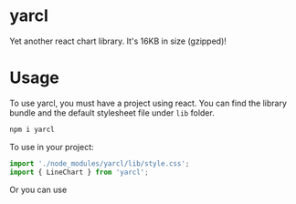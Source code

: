 
# yarcl
Yet another react chart library. It's 16KB in size (gzipped)!

# Usage

To use yarcl, you must have a project using react. You can find the library bundle and the default stylesheet file under `lib` folder.

```cmd
npm i yarcl
```

To use in your project:

```javascript
import './node_modules/yarcl/lib/style.css';
import { LineChart } from 'yarcl';
```

Or you can use <script> tags:

```html
<link rel="stylesheet" href="./node_modules/yarcl/lib/style.css">
<script src="./node_modules/yarcl/lib/yarcl.umd.min.js"></script>
<script>
    const LineChart = yarcl.LineChart;
</script>
```

# Charts
## Bar Chart
Example:
```javascript
import { BarChart } from 'yarcl';

<BarChart
    title={'Population of largest Turkey cities (in millions)'}
    subtitle={'according to 2015 estimates'}
    label={['İstanbul', 'Ankara', 'İzmir', 'Bursa', 'Adana']}
    data={[14000000, 4700000, 2800000, 1900000, 1600000]}
/>
```
Bar chart has these attributes:

    title (optional): The main title
    
    subtitle (optional): Explanatory subtitle
    
    label: This string array contains the names of the bars.
    
    data: This number array contains the values.
    
    color (optional): You can change the bars color to one chosen color. eg. "orange"
    
    scale (optional): This number changes the X line scale. eg. "5" splits the scale to 5 points.

## Area Chart
Example:
```javascript
import { AreaChart } from 'yarcl';

<AreaChart
    title="Population of countries by years (in millions)"
    subtitle="in 1950, 1965, 1980, 1995 and 2010"
    series={[
        {label: 'Turkey', data: [21, 30, 43, 58, 71]},
        {label: 'Germany', data: [69, 75, 78, 81, 80]},
        {label: 'Canada', data: [14, 19, 24, 29, 34]},
        {label: 'Israel', data: [null, 2, 3, 5, 7]}
    ]}
/>
```
Area chart has these attributes:

    title (optional): The main title
    
    subtitle (optional): Explanatory subtitle
    
    series: This contains label, data and color.

        label: This string array contains the names of the bars.
    
        data: This number array contains the values.
    
        color (optional): You can change the bars color to one chosen color. eg. "orange"
    
    scale (optional): This number changes the X line scale. eg. "5" splits the scale to 5 points.
    
    scaleLabel (optional): You can directly give labels to x axis with string array.

## Stacked Area Chart
Example:
```javascript
import { StackedAreaChart } from 'yarcl';

<StackedAreaChart
    title="Population of countries by years (in millions)"
    subtitle="in 1950, 1965, 1980, 1995 and 2010"
    series={[
        {label: 'Turkey', data: [21, 30, 43, 58, 71]},
        {label: 'Germany', data: [69, 75, 78, 81, 80]},
        {label: 'Canada', data: [14, 19, 24, 29, 34]},
        {label: 'Israel', data: [null, 2, 3, 5, 7]}
    ]}
/>
```
Stacked area chart has these attributes:

    title (optional): The main title
    
    subtitle (optional): Explanatory subtitle
    
    series: This contains label, data and color.

        label: This string array contains the names of the bars.
    
        data: This number array contains the values.
    
        color (optional): You can change the bars color to one chosen color. eg. "orange"
    
    scale (optional): This number changes the X line scale. eg. "5" splits the scale to 5 points.
    
    scaleLabel (optional): You can directly give labels to x axis with string array.

## Line Chart
Example:
```javascript
import { LineChart } from 'yarcl';

<LineChart
    title={{text: 'Population of countries by years (in millions)'}}
    subtitle={{text: 'in 1950, 1965, 1980, 1995 and 2010'}}
    yAxis={{title: {text: 'Population'}}}
    plotOptions={{pointStart: 10}}
    width={1000}
    height={400}
    series={[
        {name: 'Turkey', data: [21, 30, 43, 58, 71]},
        {name: 'Germany', data: [69, 75, 78, 81, 80]},
        {name: 'Canada', data: [14, 19, 24, 29, 34]},
        {name: 'Israel', data: [0, 2, 3, 5, 7]}
    ]}
/>
```
Line chart has these attributes:

    title (optional): This contains text.

        text: The main title.
    
    subtitle (optional): This contains text.

        text: Explanatory subtitle.

    yAxis (optional): This contains title.

        title:  ---

            text: Y Axis title.
    
    plotOptions (optional): This contains pointStart.

        pointStart: Starting point for X Axis.

    width (optional): Width of the chart.

    height (optional): Height of the chart.
    
    series: This contains name and data.

        name: Name of the Data.
    
        data: This number array contains the values.

## Pie Chart
Example:
```javascript
import { PieChart } from 'yarcl';

<PieChart
    title={'Spread of population in top 5 districts in Kayseri '}
    data={[
        {label: 'Melikgazi', value: 562000},
        {label: 'Kocasinan', value: 394000},
        {label: 'Talas', value: 155000},
        {label: 'Develi', value: 64000},
        {label: 'Yahyalı', value: 36000},
    ]}
    options={{ showPercentage: true, isDonut: true, donutPercentage: 0.5 }}
/>
```
Pie chart has these attributes

    title: String value for the chart's title

    data: Array of objects for data to be displayed

        label: Label of the given serie

        value: Value of type number for the serie

    options (optional): Customization options for the chart

        pieStartingPercentage (optional): A number value that determines which angle the pies start from. Value can be between 0 and 1, 1 being 360 degrees. (default: 0.25)

        isDonut (optional): A boolean value to enable donut chart (default: false)

        donutPercentage (optional): A number value between 0 and 1 that determines the size of empty circle inside donut chart (default: 0.5)

## Heatmap Chart
Example:
```javascript
import { HeatmapChart } from 'yarcl';

<HeatmapChart
    title={{text:'Sales per employee per weekday'}}
    xAxis={{categories:['Alexander', 'Marie', 'Maximilian', 'Sophia', 'Lukas', 'Maria', 'Leon', 'Anna', 'Tim', 'Laura']}}
    yAxis={{categories:['Monday', 'Tuesday', 'Wednesday', 'Thursday', 'Friday']}}
    width={900}
    height={500}
    series= {{
        borderWidth: 0,
        data: [
            [0, 0, 10], [0, 1, 19], [0, 2, 8], [0, 3, 24], 
            [0, 4, 67], [1, 0, 92], [1, 1, 58], [1, 2, 78], 
            [1, 3, 117], [1, 4, 48], [2, 0, 35], [2, 1, 15], 
            [2, 2, 123], [2, 3, 64], [2, 4, 52], [3, 0, 72], 
            [3, 1, 132], [3, 2, 114], [3, 3, 19], [3, 4, 16], 
            [4, 0, 38], [4, 1, 5], [4, 2, 8], [4, 3, 117], 
            [4, 4, 115], [5, 0, 88], [5, 1, 32], [5, 2, 12], 
            [5, 3, 6], [5, 4, 120], [6, 0, 13], [6, 1, 44], 
            [6, 2, 88], [6, 3, 98], [6, 4, 96], [7, 0, 31], 
            [7, 1, 1], [7, 2, 82], [7, 3, 32], [7, 4, 30], 
            [8, 0, 85], [8, 1, 97], [8, 2, 123], [8, 3, 64], 
            [8, 4, 84], [9, 0, 47], [9, 1, 114], [9, 2, 31], 
            [9, 3, 48], [9, 4, 91]],
        dataLabels: {
            enabled: true,
            color: 'black'
        }
    }}
/>
```
HeatMap chart has these attributes

    title: This contains text.

        text: The main title.
    
    xAxis: This contains categories.

        categories: This string array contains names for x axis of data.

    yAxis: This contains categories.

        categories: This string array contains names for y axis of data.

    width: Width of the chart.

    height: Height of the chart.
    
    series: This contains borderWidth, data and dataLabels.

        borderWidth: Width of the border between each of the heatmap data cells if wanted else leave "0".

        data: This 2D number array contains x index, y index and data value for each data.

        dataLabels: This contains enabled and color.

            enabled: Boolean value if data values be wanted to be shown on the data cells.

            color: Color of data values if enabled.


## BubbleChart Chart
Example:
```javascript
import { BubbleChart } from 'yarcl';

<BubbleChart
    title={{text: 'Sugar and fat intake per country'}}
    subtitle={{text: 'data taken from https://jsfiddle.net/gh/get/library/pure/highcharts/highcharts/tree/master/samples/highcharts/demo/bubble/'}}
    xAxis={{
        gridLineWidth: 1,
        per: 'day',
        plotLines: [{
            color: 'black',
            dashStyle: '4, 4, 8, 4',
            label:{
                text: 'Safe fat intake ',
                x: 0,
                y: 0
            },
            value: 200,
            width: 1
        }],
        title:{text: 'Daily fat intake'},
        unitName: 'gr'
    }}
    yAxis={{
        gridLineWidth: 1,
        per: 'day',
        plotLines:[{
            color: 'black',
            dashStyle: '4, 4',
            label:{
                text: 'Safe sugar intake ',
                x: 0,
                y: 0
            },
            value: 80,
            width: 1
        }],
        title:{text: 'Daily sugar intake'},
        unitName: 'gr'
    }}
    width={1000}
    height={550}
    series={[
        { x: 85.1, y: 305.1, z: 50.8, shortName: 'BE', fullName: 'Belgium       ' },
        { x: 86.5, y: 102.9, z: 14.7, shortName: 'DE', fullName: 'Germany       ' },
        { x: 80.8, y: 191.5, z: 15.8, shortName: 'FI', fullName: 'Finland       ' },
        { x: 80.4, y: 102.5, z: 12.1, shortName: 'NL', fullName: 'Netherlands   ' },
        { x: 80.3, y: 186.1, z: 11.8, shortName: 'SE', fullName: 'Sweden        ' },
        { x: 78.4, y: 170.1, z: 16.6, shortName: 'ES', fullName: 'Spain         ' },
        { x: 74.2, y: 168.5, z: 14.5, shortName: 'FR', fullName: 'France        ' },
        { x: 73.5, y: 183.1, z: 10.1, shortName: 'NO', fullName: 'Norway        ' },
        { x: 71.1, y: 193.2, z: 24.7, shortName: 'UK', fullName: 'United Kingdom' },
        { x: 69.2, y: 157.6, z: 10.4, shortName: 'IT', fullName: 'Italy         ' },
        { x: 68.6, y: 120.1, z: 16.1, shortName: 'RU', fullName: 'Russia        ' },
        { x: 65.5, y: 126.4, z: 35.3, shortName: 'US', fullName: 'United States ' },
        { x: 65.4, y: 150.8, z: 28.5, shortName: 'HU', fullName: 'Hungary       ' },
        { x: 63.4, y: 151.8, z: 15.4, shortName: 'PT', fullName: 'Portugal      ' },
        { x: 64.1, y: 182.9, z: 31.3, shortName: 'NZ', fullName: 'New Zealand   ' }
    ]}
/>
```
BubbleChart chart has these attributes

    title (optional): This contains text.

        text: The main title.
    
    subtitle (optional): This contains text.

        text: Explanatory subtitle.
    
    xAxis: This contains gridLineWidth, per, plotLines, title and unitName.

        gridLineWidth (optional): Width of the vertical grid lines.
        
        per: UnitName of y where why is x/y
        
        plotLines: This contains color, dashStyle, label, value and width.

            color: Color of plotline.
            
            dashStyle: DashStyle for plotline.
            
            label: This contains text, x and y.

                tex: text of plot line.

                x (optional): x offset from plotline for text.

                y (optional): y offset from plotline for text.
            
            value: value for plotline for where it should be.
            
            width: Width of the plotline of xAxis.
        
        title (optional): ---

            text: Title for xAxis.
        
        unitName: UnitName of x where why is x/y
    
    yAxis: This contains gridLineWidth, per, plotLines, title and unitName.

        gridLineWidth (optional): Width of the horizontal grid lines.
        
        per: UnitName of y where why is x/y
        
        plotLines: This contains color, dashStyle, label, value and width.

            color: Color of plotline.
            
            dashStyle: DashStyle for plotline.
            
            label: This contains text, x and y.

                tex: text of plot line.

                x (optional): x offset from plotline for text.

                y (optional): y offset from plotline for text.
            
            value: value for plotline for where it should be.
            
            width: Width of the plotline of yAxis.
        
        title (optional): ---

            text: Title for xAxis.
        
        unitName: UnitName of x where why is x/y

    width (optional): Width of the chart.

    height (optional): Height of the chart.
    
    series: This contains borderWidth, data and dataLabels.

        borderWidth: Width of the border between each of the heatmap data cells if wanted else leave "0".

        data: This 2D number array contains x index, y index and data value for each data.

        dataLabels: This contains enabled and color.

            enabled: Boolean value if data values be wanted to be shown on the data cells.

            color: Color of data values if enabled.

# Development

To build yarcl, you need to install required dependencies by executing `npm i` in command line.

Then you can build yarcl by executing `npm start` , library bundle will be in the folder `lib` .

To run tests, just execute `npm test` .
